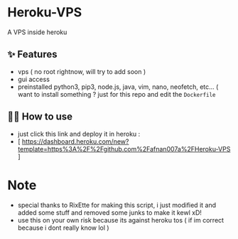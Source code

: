 # Heroku-VPS

A VPS inside heroku

## ✨ Features

- vps ( no root rightnow, will try to add soon )
- gui access 
- preinstalled python3, pip3, node.js, java, vim, nano, neofetch, etc... ( want to install something ? just for this repo and edit the `Dockerfile`

## 💁‍♀️ How to use

- just click this link and deploy it in heroku : 
- [ https://dashboard.heroku.com/new?template=https%3A%2F%2Fgithub.com%2Fafnan007a%2FHeroku-VPS ]

# Note

- special thanks to RixEtte for making this script, i just modified it and added some stuff and removed some junks to make it kewl xD!
- use this on your own risk because its against heroku tos ( if im correct because i dont really know lol )

